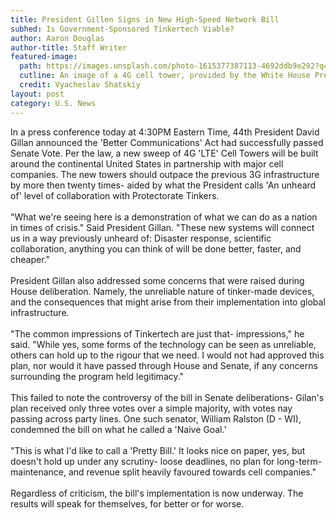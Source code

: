 ```yaml
---
title: President Gillen Signs in New High-Speed Network Bill
subhed: Is Government-Sponsored Tinkertech Viable?
author: Aaron Douglas
author-title: Staff Writer
featured-image: 
  path: https://images.unsplash.com/photo-1615377387113-4692ddb9e292?q=80&w=300&auto=format&fit=crop&ixlib=rb-4.0.3&ixid=M3wxMjA3fDB8MHxwaG90by1wYWdlfHx8fGVufDB8fHx8fA%3D%3D
  cutline: An image of a 4G cell tower, provided by the White House Press Team.
  credit: Vyacheslav Shatskiy
layout: post
category: U.S. News
---
```


<p class="article">In a press conference today at 4:30PM Eastern Time, 44th President David Gillan announced the 'Better Communications' Act had successfully passed Senate Vote. Per the law, a new sweep of 4G 'LTE' Cell Towers will be built around the continental United States in partnership with major cell companies. The new towers should outpace the previous 3G infrastructure by more then twenty times- aided by what the President calls 'An unheard of' level of collaboration with Protectorate Tinkers.
<br/><br/>
"What we're seeing here is a demonstration of what we can do as a nation in times of crisis." Said President Gillan. "These new systems will connect us in a way previously unheard of: Disaster response, scientific collaboration, anything you can think of will be done better, faster, and cheaper."
<br/><br/>
President Gillan also addressed some concerns that were raised during House deliberation. Namely, the unreliable nature of tinker-made devices, and the consequences that might arise from their implementation into global infrastructure.
<br/><br/>
"The common impressions of Tinkertech are just that- impressions," he said. "While yes, some forms of the technology can be seen as unreliable, others can hold up to the rigour that we need. I would not had approved this plan, nor would it have passed through House and Senate, if any concerns surrounding the program held legitimacy."
<br/><br/>
This failed to note the controversy of the bill in Senate deliberations- Gilan's plan received only three votes over a simple majority, with votes nay passing across party lines. One such senator, William Ralston (D - WI), condemned the bill on what he called a 'Naive Goal.'
<br/><br/>
"This is what I'd like to call a 'Pretty Bill.' It looks nice on paper, yes, but doesn't hold up under any scrutiny- loose deadlines, no plan for long-term-maintenance, and revenue split heavily favoured towards cell companies."
<br/><br/>
Regardless of criticism, the bill's implementation is now underway. The results will speak for themselves, for better or for worse.</p>